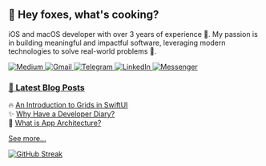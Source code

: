 <div style="text-align: left;">
  <h2>🦊 Hey foxes, what's cooking?</h2>
  <p>iOS and macOS developer with over 3 years of experience 🍏. My passion is in building meaningful and impactful software, leveraging modern technologies to solve real-world problems 🚀.</p>
</div>

<div style="text-align: left;">
  <a href="https://medium.com/@swiftlynomad">
    <img src="https://img.shields.io/badge/Medium-12100E?style=for-the-badge&logo=medium&logoColor=white" alt="Medium">
  </a>

  <a href="mailto:olexandrkaledin@gmail.com">
    <img src="https://img.shields.io/badge/Gmail-D14836?style=for-the-badge&logo=gmail&logoColor=white" alt="Gmail">
  </a>
  
  <a href="https://t.me/okaledin">
    <img src="https://img.shields.io/badge/Telegram-2CA5E0?style=for-the-badge&logo=telegram&logoColor=white" alt="Telegram">
  </a>
  
  <a href="https://www.linkedin.com/in/oleksandr-kaledin-604b2b227">
    <img src="https://img.shields.io/badge/LinkedIn-0077B5?style=for-the-badge&logo=linkedin&logoColor=white" alt="LinkedIn">
  </a>
  
  <a href="https://m.me/100010129296335">
    <img src="https://img.shields.io/badge/Messenger-0078FF?style=for-the-badge&logo=messenger&logoColor=white" alt="Messenger">
  </a>
</div>

<div style="text-align: left;">
  <h3><u>📖 Latest Blog Posts</u></h3>
  <p>
    🔥 <a href="https://medium.com/@swiftlynomad/an-introduction-to-grids-in-swiftui" style="text-decoration: underline;">An Introduction to Grids in SwiftUI</a> <br>
    ✨ <a href="https://medium.com/@swiftlynomad/why-have-a-developer-diary" style="text-decoration: underline;">Why Have a Developer Diary?</a> <br>
    🚀 <a href="https://medium.com/@swiftlynomad/what-is-app-architecture" style="text-decoration: underline;">What is App Architecture?</a>
  </p>
  <p>
    <a href="https://medium.com/@swiftlynomad">See more...</a>
  </p>
</div>

<div style="text-align: left;">
  
[![GitHub Streak](https://streak-stats.demolab.com?user=oleksandr-kaledin&border_radius=16&date_format=M%20j%5B%2C%20Y%5D&exclude_days=Sun%2CSat&ring=35764B&fire=35764B&background=212830&sideLabels=EBEBEB&dates=9198A2&excludeDaysLabel=EBEBEB00&currStreakLabel=EBEBEB&currStreakNum=FFFFFF&border=3D444E&sideNums=FFFFFF&stroke=3D444E)](https://git.io/streak-stats)

</div>
